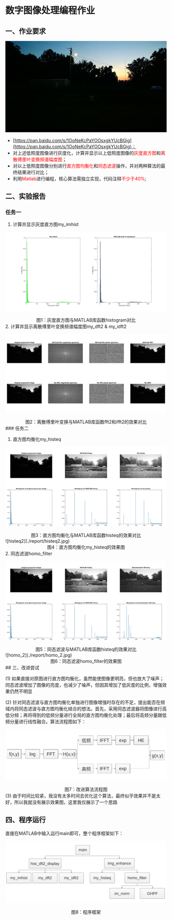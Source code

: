 # 数字图像处理编程作业
## 一、作业要求

![低照度图像](./report/低照度图像.jpg)

- [https://pan.baidu.com/s/1OoNeKcPaYOOsxgkYUcBGig](https://pan.baidu.com/s/1OoNeKcPaYOOsxgkYUcBGig)；
- 对上述低照度图像进行灰度化，计算并显示以上低照度图像的<font color=red>灰度直方图</font>和<font color=red>离散傅里叶变换频谱幅度图</font>；
- 对以上低照度图像分别进行<font color=red>直方图均衡化</font>和<font color=red>同态滤波</font>操作，并对两种算法的最终结果进行对比；
- 利用<font color=red>Matlab</font>进行编程，核心算法需独立实现，代码注释<font color=red>不少于40%</font>;

## 二、实验报告

### 任务一

1. 计算并显示灰度直方图my_imhist​

![hist](./report/hist.jpg)

<center>图1：灰度直方图与MATLAB库函数histogram对比</center>
2. 计算并显示离散傅里叶变换频谱幅度图my_dft2 & my_idft2

![dfft2](./report/dfft2.jpg)

<center>图2：离散傅里叶变换与MATLAB库函数fft2和ifft2的效果对比</center>
### 任务二

1. 直方图均衡化my_histeq

![histeq](./report/histeq.jpg)

<center>图3：直方图均衡化与MATLAB库函数histeq的效果对比</center>
![histeq2](./report/histeq2.jpg)

<center>图4：直方图均衡化my_histeq的效果图</center>
2. 同态滤波homo_filter

![homo](./report/homo.jpg)

<center>图5：同态滤波与MATLAB库函数histeq的效果对比</center>
![homo_2](./report/homo_2.jpg)

<center>图6：同态滤波homo_filter的效果图</center>
## 三、改进尝试

(1) 如果直接对原图进行直方图均衡化，虽然能使图像更明亮，但也放大了噪声；同态滤波增加了图像的亮度，也减少了噪声，但因其增加了低灰度的比例，增强效果仍然不明显

(2) 针对同态滤波与直方图均衡化单独进行图像增强时存在的不足，提出能否在频域内将同态滤波与直方图均衡化结合的想法。首先，采用同态滤波器将图像进行高低分频；再将得到的低频分量进行全局的直方图均衡化处理；最后将高频分量跟低频分量进行线性融合。算法流程图如下：

![graph](./report/graph.png)

<center>图7：改进算法流程图</center>
(3) 由于时间比较紧，我没有太多时间去优化这个算法，最终似乎效果并不是太好，所以我就没有展示效果图，这里我仅展示了一个思路

## 四、程序运行

直接在MATLAB中输入运行main即可，整个程序框架如下：

![workflow](./report/workflow.png)

<center>图8：程序框架</center>

